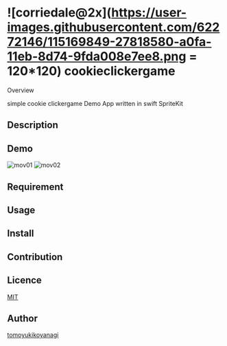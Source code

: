 ![corriedale@2x](https://user-images.githubusercontent.com/62272146/115169849-27818580-a0fa-11eb-8d74-9fda008e7ee8.png = 120*120)
cookieclickergame
====

Overview

simple cookie clickergame Demo App
written in swift SpriteKit

## Description


## Demo
![mov01](https://user-images.githubusercontent.com/62272146/115169477-1421ea80-a0f9-11eb-8701-b3237d74a046.gif)
![mov02](https://user-images.githubusercontent.com/62272146/115169483-171cdb00-a0f9-11eb-92ae-e4920773aa4c.gif)


## Requirement

## Usage

## Install

## Contribution

## Licence

[MIT](https://github.com/tcnksm/tool/blob/master/LICENCE)

## Author

[tomoyukikoyanagi](https://github.com/tomoyukikoyanagi)
